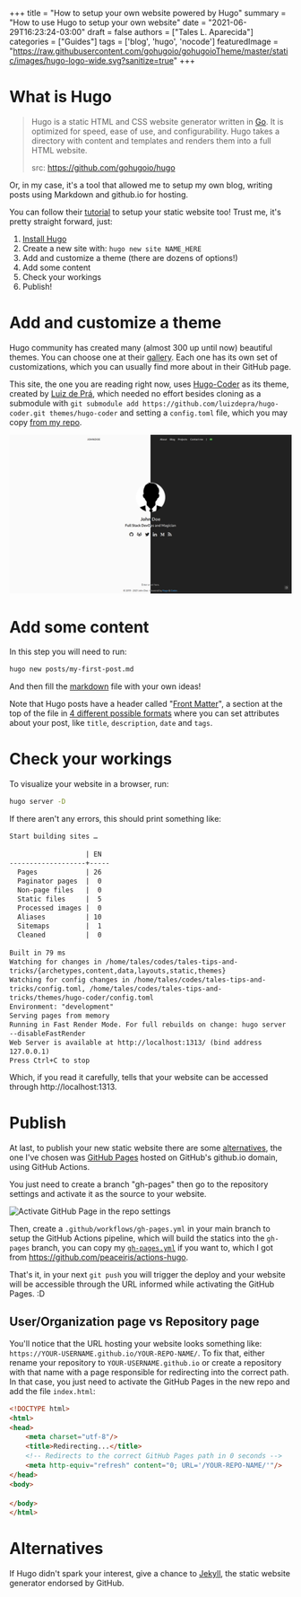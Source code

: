 +++
title = "How to setup your own website powered by Hugo"
summary = "How to use Hugo to setup your own website"
date = "2021-06-29T16:23:24-03:00"
draft = false
authors = ["Tales L. Aparecida"]
categories = ["Guides"]
tags = ['blog', 'hugo', 'nocode']
featuredImage = "https://raw.githubusercontent.com/gohugoio/gohugoioTheme/master/static/images/hugo-logo-wide.svg?sanitize=true"
+++

# What is Hugo

> Hugo is a static HTML and CSS website generator written in [Go](https://golang.org/). It is optimized for speed, ease of use, and configurability. Hugo takes a directory with content and templates and renders them into a full HTML website.
>
> src: https://github.com/gohugoio/hugo

Or, in my case, it's a tool that allowed me to setup my own blog, writing posts using Markdown and github.io for hosting.

You can follow their [tutorial](https://gohugo.io/getting-started/quick-start/) to setup your static website too! Trust me, it's pretty straight forward, just:

1) [Install Hugo](https://gohugo.io/getting-started/installing/)
2) Create a new site with: `hugo new site NAME_HERE`
3) Add and customize a theme (there are dozens of options!)
4) Add some content
5) Check your workings
6) Publish!


# Add and customize a theme

Hugo community has created many (almost 300 up until now) beautiful themes. You can choose one at their [gallery](themes.gohugo.io/). Each one has its own set of customizations, which you can usually find more about in their GitHub page.

This site, the one you are reading right now, uses [Hugo-Coder](https://github.com/luizdepra/hugo-coder/) as its theme, created by [Luiz de Prá](https://github.com/luizdepra), which needed no effort besides cloning as a submodule with `git submodule add https://github.com/luizdepra/hugo-coder.git themes/hugo-coder` and setting a `config.toml` file, which you may copy [from my repo](https://github.com/tales-aparecida/tales-tips-and-tricks/blob/main/config.toml).

![Hugo-coder home page](https://github.com/luizdepra/hugo-coder/raw/main/images/screenshot.png)


# Add some content

In this step you will need to run:

```sh
hugo new posts/my-first-post.md
```

And then fill the [markdown](https://www.markdownguide.org/) file with your own ideas!

Note that Hugo posts have a header called "[Front Matter](https://gohugo.io/content-management/front-matter)", a section at the top of the file in [4 different possible formats](https://gohugo.io/content-management/front-matter#front-matter-formats) where you can set attributes about your post, like `title`, `description`, `date` and `tags`.

# Check your workings

To visualize your website in a browser, run:

```sh
hugo server -D
```

If there aren't any errors, this should print something like:

```
Start building sites … 

                   | EN  
-------------------+-----
  Pages            | 26  
  Paginator pages  |  0  
  Non-page files   |  0  
  Static files     |  5  
  Processed images |  0  
  Aliases          | 10  
  Sitemaps         |  1  
  Cleaned          |  0  

Built in 79 ms
Watching for changes in /home/tales/codes/tales-tips-and-tricks/{archetypes,content,data,layouts,static,themes}
Watching for config changes in /home/tales/codes/tales-tips-and-tricks/config.toml, /home/tales/codes/tales-tips-and-tricks/themes/hugo-coder/config.toml
Environment: "development"
Serving pages from memory
Running in Fast Render Mode. For full rebuilds on change: hugo server --disableFastRender
Web Server is available at http://localhost:1313/ (bind address 127.0.0.1)
Press Ctrl+C to stop
```

Which, if you read it carefully, tells that your website can be accessed through http://localhost:1313.

# Publish

At last, to publish your new static website there are some [alternatives](https://gohugo.io/hosting-and-deployment/hosting-on-github/), the one I've chosen was [GitHub Pages](https://help.github.com/articles/what-is-github-pages/) hosted on GitHub's github.io domain, using GitHub Actions.

You just need to create a branch "gh-pages" then go to the repository settings and activate it as the source to your website.

![Activate GitHub Page in the repo settings](/tales-tips-and-tricks/images/gh-pages.png)

Then, create a `.github/workflows/gh-pages.yml` in your main branch to setup the GitHub Actions pipeline, which will build the statics into the `gh-pages` branch, you can copy my [`gh-pages.yml`](https://github.com/tales-aparecida/tales-tips-and-tricks/blob/main/.github/workflows/gh-pages.yml) if you want to, which I got from https://github.com/peaceiris/actions-hugo.

That's it, in your next `git push` you will trigger the deploy and your website will be accessible through the URL informed while activating the GitHub Pages. :D

## User/Organization page vs Repository page

You'll notice that the URL hosting your website looks something like: `https://YOUR-USERNAME.github.io/YOUR-REPO-NAME/`.
To fix that, either rename your repository to `YOUR-USERNAME.github.io` or create a repository with that name with a page responsible for redirecting into the correct path.
In that case, you just need to activate the GitHub Pages in the new repo and add the file `index.html`:

```html
<!DOCTYPE html>
<html>
<head>
    <meta charset="utf-8"/>
    <title>Redirecting...</title>
    <!-- Redirects to the correct GitHub Pages path in 0 seconds -->
    <meta http-equiv="refresh" content="0; URL='/YOUR-REPO-NAME/'"/>
</head>
<body>

</body>
</html>
```


# Alternatives

If Hugo didn't spark your interest, give a chance to [Jekyll](https://docs.github.com/pt/pages/setting-up-a-github-pages-site-with-jekyll),
the static website generator endorsed by GitHub.

